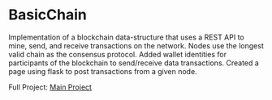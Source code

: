 # BasicChain
Implementation of a blockchain data-structure that uses a REST API to mine, send, and receive transactions on the network.  Nodes use the longest valid chain as the consensus protocol.  Added wallet identities for participants of the blockchain to send/receive data transactions.  Created a page using flask to post transactions from a given node.

Full Project:
[Main Project](https://github.com/IE-Blockchain-Team/python_blockchain_app)
